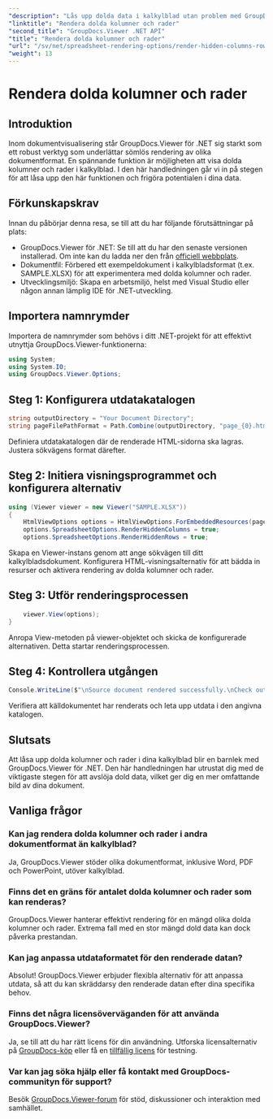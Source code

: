 ```yaml
---
"description": "Lås upp dolda data i kalkylblad utan problem med GroupDocs.Viewer för .NET. Följ vår steg-för-steg-guide för att visa dolda kolumner och rader."
"linktitle": "Rendera dolda kolumner och rader"
"second_title": "GroupDocs.Viewer .NET API"
"title": "Rendera dolda kolumner och rader"
"url": "/sv/net/spreadsheet-rendering-options/render-hidden-columns-rows/"
"weight": 13
---
```


# Rendera dolda kolumner och rader

## Introduktion
Inom dokumentvisualisering står GroupDocs.Viewer för .NET sig starkt som ett robust verktyg som underlättar sömlös rendering av olika dokumentformat. En spännande funktion är möjligheten att visa dolda kolumner och rader i kalkylblad. I den här handledningen går vi in på stegen för att låsa upp den här funktionen och frigöra potentialen i dina data.
## Förkunskapskrav
Innan du påbörjar denna resa, se till att du har följande förutsättningar på plats:
- GroupDocs.Viewer för .NET: Se till att du har den senaste versionen installerad. Om inte kan du ladda ner den från [officiell webbplats](https://releases.groupdocs.com/viewer/net/).
- Dokumentfil: Förbered ett exempeldokument i kalkylbladsformat (t.ex. SAMPLE.XLSX) för att experimentera med dolda kolumner och rader.
- Utvecklingsmiljö: Skapa en arbetsmiljö, helst med Visual Studio eller någon annan lämplig IDE för .NET-utveckling.
## Importera namnrymder
Importera de namnrymder som behövs i ditt .NET-projekt för att effektivt utnyttja GroupDocs.Viewer-funktionerna:
```csharp
using System;
using System.IO;
using GroupDocs.Viewer.Options;
```
## Steg 1: Konfigurera utdatakatalogen
```csharp
string outputDirectory = "Your Document Directory";
string pageFilePathFormat = Path.Combine(outputDirectory, "page_{0}.html");
```
Definiera utdatakatalogen där de renderade HTML-sidorna ska lagras. Justera sökvägens format därefter.
## Steg 2: Initiera visningsprogrammet och konfigurera alternativ
```csharp
using (Viewer viewer = new Viewer("SAMPLE.XLSX"))
{
    HtmlViewOptions options = HtmlViewOptions.ForEmbeddedResources(pageFilePathFormat);
    options.SpreadsheetOptions.RenderHiddenColumns = true;
    options.SpreadsheetOptions.RenderHiddenRows = true;
```
Skapa en Viewer-instans genom att ange sökvägen till ditt kalkylbladsdokument. Konfigurera HTML-visningsalternativ för att bädda in resurser och aktivera rendering av dolda kolumner och rader.
## Steg 3: Utför renderingsprocessen
```csharp
    viewer.View(options);
}
```
Anropa View-metoden på viewer-objektet och skicka de konfigurerade alternativen. Detta startar renderingsprocessen.
## Steg 4: Kontrollera utgången
```csharp
Console.WriteLine($"\nSource document rendered successfully.\nCheck output in {outputDirectory}.");
```
Verifiera att källdokumentet har renderats och leta upp utdata i den angivna katalogen.
## Slutsats
Att låsa upp dolda kolumner och rader i dina kalkylblad blir en barnlek med GroupDocs.Viewer för .NET. Den här handledningen har utrustat dig med de viktigaste stegen för att avslöja dold data, vilket ger dig en mer omfattande bild av dina dokument.
## Vanliga frågor
### Kan jag rendera dolda kolumner och rader i andra dokumentformat än kalkylblad?
Ja, GroupDocs.Viewer stöder olika dokumentformat, inklusive Word, PDF och PowerPoint, utöver kalkylblad.
### Finns det en gräns för antalet dolda kolumner och rader som kan renderas?
GroupDocs.Viewer hanterar effektivt rendering för en mängd olika dolda kolumner och rader. Extrema fall med en stor mängd dold data kan dock påverka prestandan.
### Kan jag anpassa utdataformatet för den renderade datan?
Absolut! GroupDocs.Viewer erbjuder flexibla alternativ för att anpassa utdata, så att du kan skräddarsy den renderade datan efter dina specifika behov.
### Finns det några licensöverväganden för att använda GroupDocs.Viewer?
Ja, se till att du har rätt licens för din användning. Utforska licensalternativ på [GroupDocs-köp](https://purchase.groupdocs.com/buy) eller få en [tillfällig licens](https://purchase.groupdocs.com/temporary-license/) för testning.
### Var kan jag söka hjälp eller få kontakt med GroupDocs-communityn för support?
Besök [GroupDocs.Viewer-forum](https://forum.groupdocs.com/c/viewer/9) för stöd, diskussioner och interaktion med samhället.